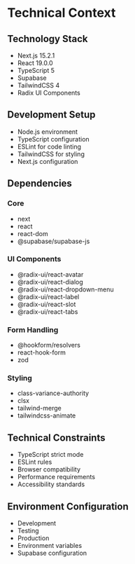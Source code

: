 # Technical Context

## Technology Stack
- Next.js 15.2.1
- React 19.0.0
- TypeScript 5
- Supabase
- TailwindCSS 4
- Radix UI Components

## Development Setup
- Node.js environment
- TypeScript configuration
- ESLint for code linting
- TailwindCSS for styling
- Next.js configuration

## Dependencies
### Core
- next
- react
- react-dom
- @supabase/supabase-js

### UI Components
- @radix-ui/react-avatar
- @radix-ui/react-dialog
- @radix-ui/react-dropdown-menu
- @radix-ui/react-label
- @radix-ui/react-slot
- @radix-ui/react-tabs

### Form Handling
- @hookform/resolvers
- react-hook-form
- zod

### Styling
- class-variance-authority
- clsx
- tailwind-merge
- tailwindcss-animate

## Technical Constraints
- TypeScript strict mode
- ESLint rules
- Browser compatibility
- Performance requirements
- Accessibility standards

## Environment Configuration
- Development
- Testing
- Production
- Environment variables
- Supabase configuration 